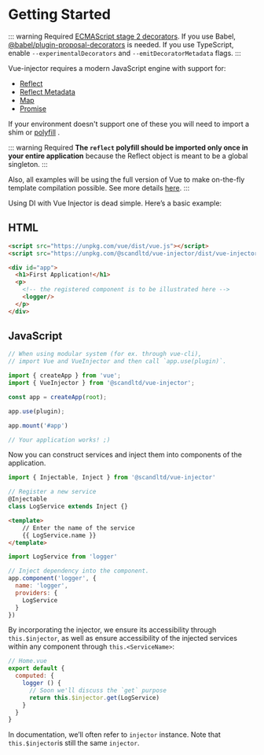 # Getting Started

::: warning Required
[ECMAScript stage 2 decorators](https://github.com/tc39/proposal-decorators).
If you use Babel, [@babel/plugin-proposal-decorators](https://github.com/babel/babel/tree/master/packages/babel-plugin-proposal-decorators) is needed.
If you use TypeScript, enable `--experimentalDecorators` and `--emitDecoratorMetadata` flags.
:::

Vue-injector requires a modern JavaScript engine with support for:

- [Reflect](https://developer.mozilla.org/ru/docs/Web/JavaScript/Reference/Global_Objects/Reflect)
- [Reflect Metadata](https://rbuckton.github.io/reflect-metadata/)
- [Map](https://developer.mozilla.org/en-US/docs/Web/JavaScript/Reference/Global_Objects/Map)
- [Promise](https://developer.mozilla.org/en-US/docs/Web/JavaScript/Reference/Global_Objects/Promise)

If your environment doesn't support one of these you will need to import a shim or [polyfill](https://github.com/zloirock/core-js/) .

::: warning Required
**The `reflect` polyfill should be imported only once in your entire application** because the Reflect object is meant to be a global singleton.
:::

Also, all examples will be using the full version of Vue to make on-the-fly template compilation possible. See more details [here](https://vuejs.org/v2/guide/installation.html#Runtime-Compiler-vs-Runtime-only).
:::

Using DI with Vue Injector is dead simple. Here’s a basic example:

## HTML

``` html
<script src="https://unpkg.com/vue/dist/vue.js"></script>
<script src="https://unpkg.com/@scandltd/vue-injector/dist/vue-injector.js"></script>

<div id="app">
  <h1>First Application!</h1>
  <p>
    <!-- the registered component is to be illustrated here -->
    <logger/>
  </p>
</div>
```

## JavaScript

``` js
// When using modular system (for ex. through vue-cli),
// import Vue and VueInjector and then call `app.use(plugin)`.

import { createApp } from 'vue';
import { VueInjector } from '@scandltd/vue-injector';

const app = createApp(root);

app.use(plugin);

app.mount('#app')

// Your application works! ;)
```

Now you can construct services and inject them into components of the application.

``` js
import { Injectable, Inject } from '@scandltd/vue-injector'

// Register a new service
@Injectable
class LogService extends Inject {}
```

``` html
<template>
    // Enter the name of the service
    {{ LogService.name }}
</template>
```

``` js
import LogService from 'logger'

// Inject dependency into the component.
app.component('logger', {
  name: 'logger',
  providers: {
    LogService
  }
})
```

By incorporating the injector, we ensure its accessibility through `this.$injector`, as well as ensure accessibility of the injected services within any component through `this.<ServiceName>`:

```js
// Home.vue
export default {
  computed: {
    logger () {
      // Soon we'll discuss the `get` purpose
      return this.$injector.get(LogService)
    }
  }
}
```

In documentation, we’ll often refer to `injector` instance. Note that `this.$injector`is still the same `injector`.
